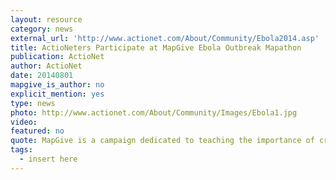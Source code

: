 ```yaml
---
layout: resource
category: news
external_url: 'http://www.actionet.com/About/Community/Ebola2014.asp'
title: ActioNeters Participate at MapGive Ebola Outbreak Mapathon
publication: ActioNet
author: ActioNet
date: 20140801
mapgive_is_author: no
explicit_mention: yes
type: news
photo: http://www.actionet.com/About/Community/Images/Ebola1.jpg
video:
featured: no
quote: MapGive is a campaign dedicated to teaching the importance of creating open map data, giving people the skills to map, and connecting them with mapping tasks through a user-friendly interface.
tags:
  - insert here
---
```

